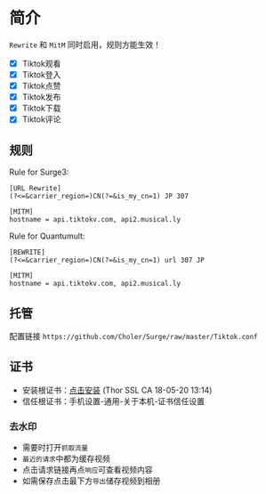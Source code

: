 # 简介
`Rewrite` 和 `MitM` 同时启用，规则方能生效！
- [x] Tiktok观看
- [x] Tiktok登入
- [x] Tiktok点赞
- [x] Tiktok发布
- [x] Tiktok下载
- [x] Tiktok评论

## 规则
Rule for Surge3:
```
[URL Rewrite]
(?<=&carrier_region=)CN(?=&is_my_cn=1) JP 307

[MITM]
hostname = api.tiktokv.com, api2.musical.ly
```

Rule for Quantumult:
```
[REWRITE]
(?<=&carrier_region=)CN(?=&is_my_cn=1) url 307 JP

[MITM]
hostname = api.tiktokv.com, api2.musical.ly
```

## 托管
配置链接 `https://github.com/Choler/Surge/raw/master/Tiktok.conf`

## 证书
* 安装根证书：[点击安装](https://raw.githubusercontent.com/Choler/Surge/master/Thor%20SSL%20CA.cer) (Thor SSL CA 18-05-20 13:14)
* 信任根证书：手机设置-通用-关于本机-证书信任设置

### 去水印
* 需要时打开`抓取流量`
* `最近的请求`中都为缓存视频
* 点击请求链接再点`响应`可查看视频内容
* 如需保存点击最下方`导出`储存视频到相册

